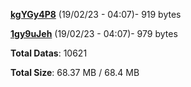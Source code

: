 [**kgYGy4P8**](/data/kgYGy4P8.txt) (19/02/23 - 04:07)- 919 bytes

[**1gy9uJeh**](/data/1gy9uJeh.txt) (19/02/23 - 04:07)- 979 bytes

**Total Datas**: 10621

**Total Size**: 68.37 MB / 68.4 MB